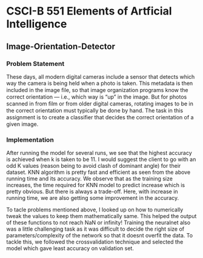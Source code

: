 # CSCI-B 551 Elements of Artficial Intelligence
## Image-Orientation-Detector

### Problem Statement

These days, all modern digital cameras include a sensor that detects which way the camera is being held when a photo is taken. This metadata is then included in the image ﬁle, so that image organization programs know the correct orientation — i.e., which way is “up” in the image. But for photos scanned in from ﬁlm or from older digital cameras, rotating images to be in the correct orientation must typically be done by hand. The task in this assignment is to create a classiﬁer that decides the correct orientation of a given image.

### Implementation

After running the model for several runs, we see that the highest accuracy is achieved when k is taken to be 11.
I would suggest the client to go with an odd K values (reason being to avoid clash of dominant angle) for their dataset. KNN algorithm is pretty fast and efficient as seen from the above running time and its accuracy. 
We observe that as the training size increases, the time required for KNN model to predict increase which is pretty obvious. But there is always a trade-off. Here, with increase in running time, we are also getting some improvement in the accuracy.

To tacle problems mentioned above, I looked up on how to numerically tweak the values to keep them mathematically same. This helped the output of these functions to not reach NaN or infinity!
Training the neuralnet also was a little challenging task as it was difficult to decide the right size of parameters/complexity of the network so that it doesnt overfit the data. To tackle this, we followed the crossvalidation technique and selected the model which gave least accuracy on validation set.
